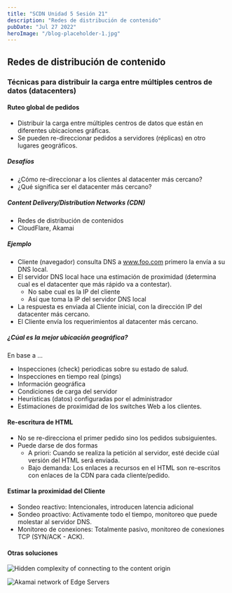 ```yaml
---
title: "SCDN Unidad 5 Sesión 21"
description: "Redes de distribución de contenido"
pubDate: "Jul 27 2022"
heroImage: "/blog-placeholder-1.jpg"
---
```


## Redes de distribución de contenido

### Técnicas para distribuir la carga entre múltiples centros de datos (datacenters)

#### Ruteo global de pedidos

- Distribuir la carga entre múltiples centros de datos que están en diferentes ubicaciones gráficas.
- Se pueden re-direccionar pedidos a servidores (réplicas) en otro lugares geográficos.

##### Desafíos

- ¿Cómo re-direccionar a los clientes al datacenter más cercano?
- ¿Qué significa ser el datacenter más cercano?

##### Content Delivery/Distribution Networks (CDN)

- Redes de distribución de contenidos
- CloudFlare, Akamai

##### Ejemplo

- Cliente (navegador) consulta DNS a www.foo.com primero la envía a su DNS local.
- El servidor DNS local hace una estimación de proximidad (determina cual es el datacenter que más rápido va a contestar).
	- No sabe cual es la IP del cliente
	- Así que toma la IP del servidor DNS local
- La respuesta es enviada al Cliente inicial, con la dirección IP del datacenter más cercano.
- El Cliente envía los requerimientos al datacenter más cercano.

##### ¿Cúal es la mejor ubicación geográfica?
En base a ...
- Inspecciones (check) periodicas sobre su estado de salud.
- Inspecciones en tiempo real (pings)
- Información geográfica
- Condiciones de carga del servidor
- Heurísticas (datos) configuradas por el administrador
- Estimaciones de proximidad de los switches Web a los clientes.

#### Re-escritura de HTML

- No se re-direcciona el primer pedido sino los pedidos subsiguientes.
- Puede darse de dos formas
	- A priori: Cuando se realiza la petición al servidor, esté decide cúal versión del HTML será enviada.
	- Bajo demanda: Los enlaces a recursos en el HTML son re-escritos con enlaces de la CDN para cada cliente/pedido.

#### Estimar la proximidad del Cliente

- Sondeo reactivo: Intencionales, introducen latencia adicional
- Sondeo proactivo: Activamente todo el tiempo, monitoreo que puede molestar al servidor DNS.
- Monitoreo de conexiones: Totalmente pasivo, monitoreo de conexiones TCP (SYN/ACK - ACK).

#### Otras soluciones

![Hidden complexity of connecting to the content origin](https://cdn-media-1.freecodecamp.org/images/jDQimdgZxgp-yZlV5hA6yO34Of9rEGZdMIRz)

![Akamai network of Edge Servers](https://cdn-media-1.freecodecamp.org/images/sKkZcR-fGy3yMTUTN8BO3uSawcmz7q6rzjK4)